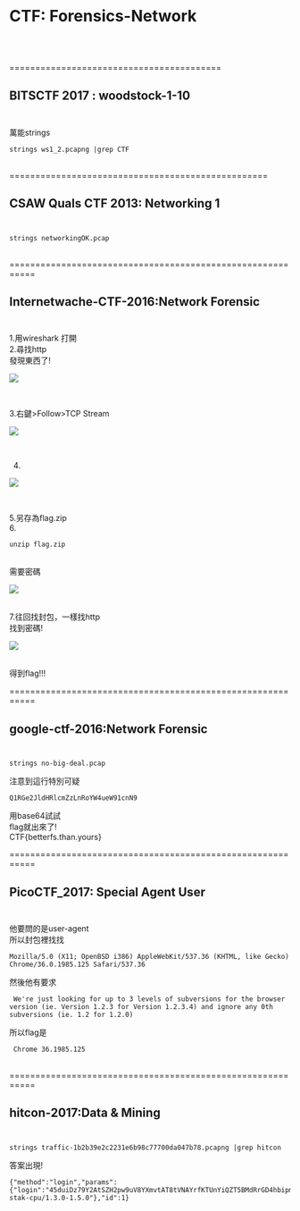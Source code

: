 <br />

# CTF: Forensics-Network

<br /><br />

=========================================

BITSCTF 2017 : woodstock-1-10<br /><br />
-----------------------------------------
萬能strings 
```
strings ws1_2.pcapng |grep CTF
```
<br />
==================================================

CSAW Quals CTF 2013: Networking 1<br /><br />
--------------------------------------------------

```
strings networkingOK.pcap 
```
<br />
===========================================================

Internetwache-CTF-2016:Network Forensic<br /><br />
-----------------------------------------------------------
1.用wireshark 打開<br />
2.尋找http<br />
發現東西了!

![](https://github.com/zinwang/CTF_write_ups/blob/master/writes_up/forensics/pics/2018-05-20%2021-14-55%20%E7%9A%84%E8%9E%A2%E5%B9%95%E6%93%B7%E5%9C%96.png)

<br />

3.右鍵>Follow>TCP Stream

![](https://github.com/zinwang/CTF_write_ups/blob/master/writes_up/forensics/pics/%E8%9E%A2%E5%B9%95%E6%93%B7%E5%8F%96%E7%95%AB%E9%9D%A2%20(183).png)

<br />

4.

![](https://github.com/zinwang/CTF_write_ups/blob/master/writes_up/forensics/pics/%E8%9E%A2%E5%B9%95%E6%93%B7%E5%8F%96%E7%95%AB%E9%9D%A2%20(185).png)

<br />

5.另存為flag.zip<br />
6.
```
unzip flag.zip
```
<br />
需要密碼

![](https://github.com/zinwang/CTF_write_ups/blob/master/writes_up/forensics/pics/2018-05-20%2021-22-09%20%E7%9A%84%E8%9E%A2%E5%B9%95%E6%93%B7%E5%9C%96.png)

<br />
7.往回找封包，一樣找http<br />
找到密碼!

![](https://github.com/zinwang/CTF_write_ups/blob/master/writes_up/forensics/pics/2018-05-20%2021-25-37%20%E7%9A%84%E8%9E%A2%E5%B9%95%E6%93%B7%E5%9C%96.png)

<br />
得到flag!!!

<br />

===========================================================

google-ctf-2016:Network Forensic<br /><br />
-----------------------------------------------------------

```
strings no-big-deal.pcap
```
注意到這行特別可疑
```
Q1RGe2JldHRlcmZzLnRoYW4ueW91cnN9
```
用base64試試<br />
flag就出來了!<br />
CTF{betterfs.than.yours}
<br />


===========================================================

PicoCTF_2017: Special Agent User<br /><br />
-----------------------------------------------------------
他要問的是user-agent<br />
所以封包裡找找
```
Mozilla/5.0 (X11; OpenBSD i386) AppleWebKit/537.36 (KHTML, like Gecko) Chrome/36.0.1985.125 Safari/537.36
```
然後他有要求
```
 We're just looking for up to 3 levels of subversions for the browser version (ie. Version 1.2.3 for Version 1.2.3.4) and ignore any 0th subversions (ie. 1.2 for 1.2.0)
 ```
 所以flag是<br />
```
 Chrome 36.1985.125
```
<br />
===========================================================

hitcon-2017:Data & Mining<br /><br />
-----------------------------------------------------------

```
strings traffic-1b2b39e2c2231e6b98c77700da047b78.pcapng |grep hitcon
```

答案出現!
```
{"method":"login","params":{"login":"45duiDz79Y2AtSZH2pw9uV8YXmvtAT8tVNAYrfKTUnYiQZT5BMdRrGD4hbipmZ5DoaQXLak9ENEwYNC7kVk3ivDyMHyZCVV","pass":"hitcon{BTC_is_so_expensive_$$$$$$$}","agent":"xmr-stak-cpu/1.3.0-1.5.0"},"id":1}
```

<br /><br />









































































































